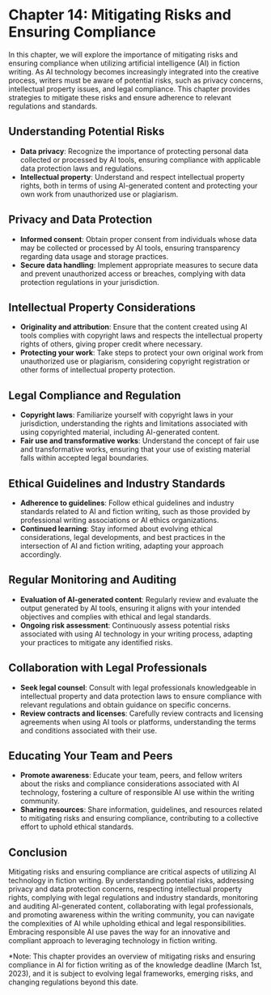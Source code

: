 Chapter 14: Mitigating Risks and Ensuring Compliance
====================================================

In this chapter, we will explore the importance of mitigating risks and ensuring compliance when utilizing artificial intelligence (AI) in fiction writing. As AI technology becomes increasingly integrated into the creative process, writers must be aware of potential risks, such as privacy concerns, intellectual property issues, and legal compliance. This chapter provides strategies to mitigate these risks and ensure adherence to relevant regulations and standards.

Understanding Potential Risks
-----------------------------

* **Data privacy**: Recognize the importance of protecting personal data collected or processed by AI tools, ensuring compliance with applicable data protection laws and regulations.
* **Intellectual property**: Understand and respect intellectual property rights, both in terms of using AI-generated content and protecting your own work from unauthorized use or plagiarism.

Privacy and Data Protection
---------------------------

* **Informed consent**: Obtain proper consent from individuals whose data may be collected or processed by AI tools, ensuring transparency regarding data usage and storage practices.
* **Secure data handling**: Implement appropriate measures to secure data and prevent unauthorized access or breaches, complying with data protection regulations in your jurisdiction.

Intellectual Property Considerations
------------------------------------

* **Originality and attribution**: Ensure that the content created using AI tools complies with copyright laws and respects the intellectual property rights of others, giving proper credit where necessary.
* **Protecting your work**: Take steps to protect your own original work from unauthorized use or plagiarism, considering copyright registration or other forms of intellectual property protection.

Legal Compliance and Regulation
-------------------------------

* **Copyright laws**: Familiarize yourself with copyright laws in your jurisdiction, understanding the rights and limitations associated with using copyrighted material, including AI-generated content.
* **Fair use and transformative works**: Understand the concept of fair use and transformative works, ensuring that your use of existing material falls within accepted legal boundaries.

Ethical Guidelines and Industry Standards
-----------------------------------------

* **Adherence to guidelines**: Follow ethical guidelines and industry standards related to AI and fiction writing, such as those provided by professional writing associations or AI ethics organizations.
* **Continued learning**: Stay informed about evolving ethical considerations, legal developments, and best practices in the intersection of AI and fiction writing, adapting your approach accordingly.

Regular Monitoring and Auditing
-------------------------------

* **Evaluation of AI-generated content**: Regularly review and evaluate the output generated by AI tools, ensuring it aligns with your intended objectives and complies with ethical and legal standards.
* **Ongoing risk assessment**: Continuously assess potential risks associated with using AI technology in your writing process, adapting your practices to mitigate any identified risks.

Collaboration with Legal Professionals
--------------------------------------

* **Seek legal counsel**: Consult with legal professionals knowledgeable in intellectual property and data protection laws to ensure compliance with relevant regulations and obtain guidance on specific concerns.
* **Review contracts and licenses**: Carefully review contracts and licensing agreements when using AI tools or platforms, understanding the terms and conditions associated with their use.

Educating Your Team and Peers
-----------------------------

* **Promote awareness**: Educate your team, peers, and fellow writers about the risks and compliance considerations associated with AI technology, fostering a culture of responsible AI use within the writing community.
* **Sharing resources**: Share information, guidelines, and resources related to mitigating risks and ensuring compliance, contributing to a collective effort to uphold ethical standards.

Conclusion
----------

Mitigating risks and ensuring compliance are critical aspects of utilizing AI technology in fiction writing. By understanding potential risks, addressing privacy and data protection concerns, respecting intellectual property rights, complying with legal regulations and industry standards, monitoring and auditing AI-generated content, collaborating with legal professionals, and promoting awareness within the writing community, you can navigate the complexities of AI while upholding ethical and legal responsibilities. Embracing responsible AI use paves the way for an innovative and compliant approach to leveraging technology in fiction writing.

\*Note: This chapter provides an overview of mitigating risks and ensuring compliance in AI for fiction writing as of the knowledge deadline (March 1st, 2023), and it is subject to evolving legal frameworks, emerging risks, and changing regulations beyond this date.
